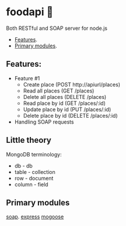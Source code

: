 # foodapi :fork_and_knife:
Both RESTful and SOAP server for node.js

* [Features](https://github.com/Liemrist/foodapi#features).
* [Primary modules](https://github.com/Liemrist/foodapi#primary-modules).

## Features:
* Feature #1
  * Create place (POST http://apiurl/places)
  * Read all places (GET /places)
  * Delete all places (DELETE /places)
  * Read place by id (GET /places/:id)
  * Update place by id (PUT /places/:id)
  * Delete place by id (DELETE /places/:id)
* Handling SOAP requests
## Little theory
MongoDB terminology:
* db - db
* table - collection
* row - document
* column - field
## Primary modules
[soap](https://github.com/vpulim/node-soap).
[express](https://github.com/expressjs/express)
[mogoose](https://github.com/Automattic/mongoose)
